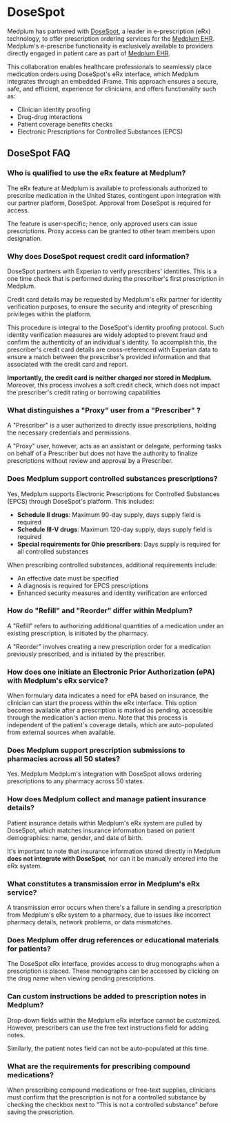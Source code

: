 # DoseSpot

Medplum has partnered with [DoseSpot](https://www.dosespot.com/), a leader in e-prescription (eRx) technology, to offer prescription ordering services for the [Medplum EHR](/solutions/medplum-ehr). Medplum's e-prescribe functionality is exclusively available to providers directly engaged in patient care as part of [Medplum EHR](/solutions/medplum-ehr).

This collaboration enables healthcare professionals to seamlessly place medication orders using DoseSpot's eRx interface, which Medplum integrates through an embedded iFrame. This approach ensures a secure, safe, and efficient, experience for clinicians, and offers functionality such as:

- Clinician identity proofing
- Drug-drug interactions
- Patient coverage benefits checks
- Electronic Prescriptions for Controlled Substances (EPCS)

## DoseSpot FAQ

### Who is qualified to use the eRx feature at Medplum?

The eRx feature at Medplum is available to professionals authorized to prescribe medication in the United States, contingent upon integration with our partner platform, DoseSpot. Approval from DoseSpot is required for access.

The feature is user-specific; hence, only approved users can issue prescriptions. Proxy access can be granted to other team members upon designation.

### Why does DoseSpot request credit card information?

DoseSpot partners with Experian to verify prescribers' identities. This is a one time check that is performed during the prescriber's first prescription in Medplum.

Credit card details may be requested by Medplum's eRx partner for identity verification purposes, to ensure the security and integrity of prescribing privileges within the platform.

This procedure is integral to the DoseSpot's identity proofing protocol. Such identity verification measures are widely adopted to prevent fraud and confirm the authenticity of an individual's identity. To accomplish this, the prescriber's credit card details are cross-referenced with Experian data to ensure a match between the prescriber's provided information and that associated with the credit card and report.

**Importantly, the credit card is neither charged nor stored in Medplum.** Moreover, this process involves a soft credit check, which does not impact the prescriber's credit rating or borrowing capabilities

### What distinguishes a "Proxy" user from a "Prescriber" ?

A "Prescriber" is a user authorized to directly issue prescriptions, holding the necessary credentials and permissions.

A "Proxy" user, however, acts as an assistant or delegate, performing tasks on behalf of a Prescriber but does not have the authority to finalize prescriptions without review and approval by a Prescriber.

### Does Medplum support controlled substances prescriptions?

Yes, Medplum supports Electronic Prescriptions for Controlled Substances (EPCS) through DoseSpot's platform. This includes:

- **Schedule II drugs**: Maximum 90-day supply, days supply field is required
- **Schedule III-V drugs**: Maximum 120-day supply, days supply field is required
- **Special requirements for Ohio prescribers**: Days supply is required for all controlled substances

When prescribing controlled substances, additional requirements include:
- An effective date must be specified
- A diagnosis is required for EPCS prescriptions
- Enhanced security measures and identity verification are enforced

### How do "Refill" and "Reorder" differ within Medplum?

A "Refill" refers to authorizing additional quantities of a medication under an existing prescription, is initiated by the pharmacy.

A "Reorder" involves creating a new prescription order for a medication previously prescribed, and is initiated by the prescriber.

### How does one initiate an Electronic Prior Authorization (ePA) with Medplum's eRx service?

When formulary data indicates a need for ePA based on insurance, the clinician can start the process within the eRx interface. This option becomes available after a prescription is marked as pending, accessible through the medication's action menu. Note that this process is independent of the patient's coverage details, which are auto-populated from external sources when available.

### Does Medplum support prescription submissions to pharmacies across all 50 states?

Yes. Medplum Medplum's integration with DoseSpot allows ordering prescriptions to any pharmacy across 50 states.

### How does Medplum collect and manage patient insurance details?

Patient insurance details within Medplum's eRx system are pulled by DoseSpot, which matches insurance information based on patient demographics: name, gender, and date of birth.

It's important to note that insurance information stored directly in Medplum **does not integrate with DoseSpot**, nor can it be manually entered into the eRx system.

### What constitutes a transmission error in Medplum's eRx service?

A transmission error occurs when there's a failure in sending a prescription from Medplum's eRx system to a pharmacy, due to issues like incorrect pharmacy details, network problems, or data mismatches.

### Does Medplum offer drug references or educational materials for patients?

The DoseSpot eRx interface, provides access to drug monographs when a prescription is placed. These monographs can be accessed by clicking on the drug name when viewing pending prescriptions.

### Can custom instructions be added to prescription notes in Medplum?

Drop-down fields within the Medplum eRx interface cannot be customized. However, prescribers can use the free text instructions field for adding notes.

Similarly, the patient notes field can not be auto-populated at this time.

### What are the requirements for prescribing compound medications?

When prescribing compound medications or free-text supplies, clinicians must confirm that the prescription is not for a controlled substance by checking the checkbox next to "This is not a controlled substance" before saving the prescription.
